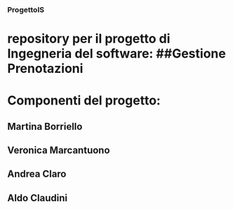 ### ProgettoIS
# repository per il progetto di Ingegneria del software: ##Gestione Prenotazioni

# Componenti del progetto:
## Martina Borriello
## Veronica Marcantuono
## Andrea Claro
## Aldo Claudini
